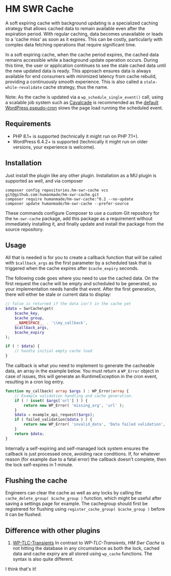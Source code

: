 # HM SWR Cache

A soft expiring cache with background updating is a specialized caching strategy that allows cached data to remain available even after the expiration period. With regular caching, data becomes unavailable or leads to a 'cache miss' as soon as it expires. This can be costly, particularly with complex data fetching operations that require significant time.

In a soft expiring cache, when the cache period expires, the cached data remains accessible while a background update operation occurs. During this time, the user or application continues to see the stale cached data until the new updated data is ready. This approach ensures data is always available for end consumers with minimized latency from cache rebuild, providing a continuously smooth experience. This is also called a `stale-while-revalidate` cache strategy, thus the name.

Note: As the cache is updated via a `wp_schedule_single_event()` call, using a scalable job system such as 
[Cavalcade](https://github.com/humanmade/Cavalcade) is recommended as the [default WordPress pseudo-cron](https://developer.wordpress.org/plugins/cron/) slows
the page load running the scheduled event.

## Requirements

* PHP 8.1+ is supported (technically it might run on PHP 7.1+).
* WordPress 6.4.2+ is supported (technically it might run on older versions, your experience is welcome).

## Installation

Just install the plugin like any other plugin. Installation as a MU plugin is supported as well, and via composer

```shell
composer config repositories.hm-swr-cache vcs git@github.com:humanmade/hm-swr-cache.git
composer require humanmade/hm-swr-cache:^0.2 --no-update
composer update humanmade/hm-swr-cache --prefer-source
```

These commands configure Composer to use a custom Git repository for the `hm-swr-cache` package, add this package as a requirement without immediately installing it, and finally update and install the package from the source repository.

## Usage

All that is needed is for you to create a callback function that will be called with `$callback_args` as the first 
parameter by a scheduled task that is triggered when the cache expires after `$cache_expiry` seconds.

The following code goes where you need to use the cached data. On the first request the cache will be empty and 
scheduled to be generated, so your implementation needs handle that event. After the first generation, there will either be 
stale or current data to display:

```php
// false is returned if the data isn't in the cache yet
$data = SwrCache\get(
	$cache_key,
	$cache_group,
	__NAMESPACE__ . '\\my_callback',
	$callback_args,
	$cache_expiry
);

if ( ! $data) {
	// handle initial empty cache load
}
```

The callback is what you need to implement to generate the cacheable data, an array in the example below. 
You must return a `WP_Error` object in case of issues, this will generate an RuntimeException in the cron event, 
resulting in a cron log entry. 
```php
function my_callback( array $args ) : WP_Error|array {
	// Example validation handling and cache generation.
	if ( ! isset( $args['url'] ) ) {
		return new WP_Error( 'missing_arg', 'url' );
	}
	$data = example_api_request($args);
	if ( failed_validation($data ) ) {
		return new WP_Error( 'invalid_data', 'Data failed validation', $data );
	}
	return $data;
}

```

Internally a self-expiring and self-managed lock system ensures the callback is just processed once, avoiding race 
conditions. If, for whatever reason (for example due to a fatal error) the callback doesn't complete, then the lock self-expires in 1 minute.

## Flushing the cache

Engineers can clear the cache as well as any locks by calling the `cache_delete_group( $cache_group )` function, 
which might be useful after saving a settings page for example. The cachegroup should first be 
registrered for flushing using `register_cache_group( $cache_group )` before it can be flushed.

## Difference with other plugins

1. [WP-TLC-Transients](https://github.com/markjaquith/WP-TLC-Transients) In contrast to _WP-TLC-Transients_, _HM Swr Cache_  is not hitting  the database in  any circumstance as  both the lock, cached data and cache expiry are all stored using `wp_cache` functions. The syntax is also quite different.


I think that's it!
